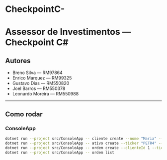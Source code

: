 # CheckpointC-
# Assessor de Investimentos — Checkpoint C#

## Autores
- Breno Silva — RM97864  
- Enrico Marquez — RM99325  
- Gustavo Dias — RM550820  
- Joel Barros — RM550378  
- Leonardo Moreira — RM550988

---

## Como rodar

### ConsoleApp
```bash
dotnet run --project src/ConsoleApp -- cliente create --nome "Maria" --cpf "11122233344" --email "maria@mail.com"
dotnet run --project src/ConsoleApp -- ativo create --ticker "PETR4" --nome "Petrobras PN"
dotnet run --project src/ConsoleApp -- ordem create --clienteId 1 --ticker "PETR4" --tipo COMPRA --quantidade 10 --preco 37.50
dotnet run --project src/ConsoleApp -- ordem list
